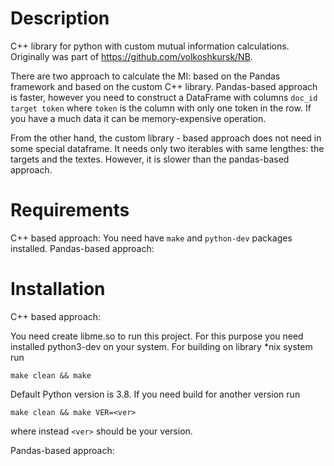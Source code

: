 # Description
C++ library for python with custom mutual information calculations. Originally was part of https://github.com/volkoshkursk/NB.

There are two approach to calculate the MI: based on the Pandas framework and based on the custom C++ library. Pandas-based approach is faster, however you need to construct a DataFrame with columns ``` doc_id target token ``` where `token` is the column with only one token in the row. If you have a much data it can be memory-expensive operation. 

From the other hand, the custom library - based approach does not need in some special dataframe. It needs only two iterables with same lengthes: the targets and the textes. However, it is slower than the pandas-based approach.

# Requirements
C++ based approach: You need have `make` and `python-dev` packages installed.
Pandas-based approach: 

# Installation

C++ based approach:

You need create libme.so to run this project. 
For this purpose you need installed python3-dev on your system. For building on library *nix system run

```
make clean && make
```

Default Python version is 3.8. If you need build for another version run 

```
make clean && make VER=<ver>
```

where instead `<ver>` should be your version.

Pandas-based approach:
